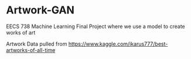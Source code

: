 # Artwork-GAN
EECS 738 Machine Learning Final Project where we use a model to create works of art

Artwork Data pulled from https://www.kaggle.com/ikarus777/best-artworks-of-all-time
